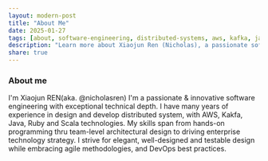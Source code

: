 ```yaml
---
layout: modern-post
title: "About Me"
date: 2025-01-27
tags: [about, software-engineering, distributed-systems, aws, kafka, java, ruby, scala]
description: "Learn more about Xiaojun Ren (Nicholas), a passionate software engineer with 15+ years of experience in distributed systems and cloud technologies."
share: true
---
```

### About me

I'm Xiaojun REN(aka. @nicholasren)
I'm a passionate & innovative software engineering with exceptional technical depth.
I have many years of experience in design and develop distributed system, with AWS, Kakfa, Java, Ruby and Scala technologies.
My skills span from hands-on programming thru team-level architectural design to driving enterprise technology strategy.
I strive for elegant, well-designed and testable design while embracing agile methodologies, and DevOps best practices.  
